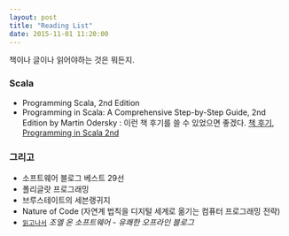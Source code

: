 ```yaml
---
layout: post
title: "Reading List"
date: 2015-11-01 11:20:00
---
```

책이나 글이나 읽어야하는 것은 뭐든지.

### Scala
- Programming Scala, 2nd Edition
- Programming in Scala: A Comprehensive Step-by-Step Guide, 2nd Edition by Martin Odersky
: 이런 책 후기를 쓸 수 있었으면 좋겠다. [책 후기, Programming in Scala 2nd](http://seoh.github.io/blog/2015/01/18/pis-review/)

### 그리고
- 소프트웨어 블로그 베스트 29선
- 폴리글랏 프로그래밍
- 브루스테이트의 세븐랭귀지
- Nature of Code (자연계 법칙을 디지털 세계로 옮기는 컴퓨터 프로그래밍 전략)
- [`읽고나서`](/2015/11/01/조엘-온-소프트웨어.html) *조엘 온 소프트웨어 - 유쾌한 오프라인 블로그* 
